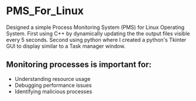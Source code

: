 # PMS_For_Linux
Designed a simple Process Monitoring System (PMS) for Linux Operating System. First using C++ by dynamically updating the the output files visible every 5 seconds. Second using python where I created a python's Tkinter GUI to display similar to a Task manager window.


## Monitoring processes is important for: 
- Understanding resource usage 
- Debugging performance issues 
- Identifying malicious processes


